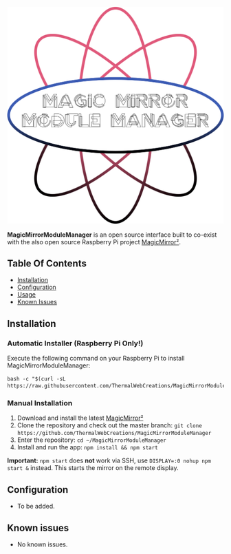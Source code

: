 ![MagicMirrorModuleManager: The open source modular smart mirror platform. ](header.png)


**MagicMirrorModuleManager** is an open source interface built to co-exist with the also open source Raspberry Pi project [MagicMirror²](https://github.com/MichMich/MagicMirror).

## Table Of Contents

- [Installation](#installtion)
- [Configuration](#configuration)
- [Usage](#usage)
- [Known Issues](#known-issues)

## Installation

### Automatic Installer (Raspberry Pi Only!)

Execute the following command on your Raspberry Pi to install MagicMirrorModuleManager:
````
bash -c "$(curl -sL https://raw.githubusercontent.com/ThermalWebCreations/MagicMirrorModuleManager/master/installers/install.sh)"
````

### Manual Installation

1. Download and install the latest [MagicMirror²](https://github.com/MichMich/MagicMirror#usage)
2. Clone the repository and check out the master branch: `git clone https://github.com/ThermalWebCreations/MagicMirrorModuleManager`
3. Enter the repository: `cd ~/MagicMirrorModuleManager`
4. Install and run the app: `npm install && npm start`

**Important:** `npm start` does **not** work via SSH, use `DISPLAY=:0 nohup npm start &` instead. This starts the mirror on the remote display.

## Configuration
- To be added.


## Known issues

- No known issues.
